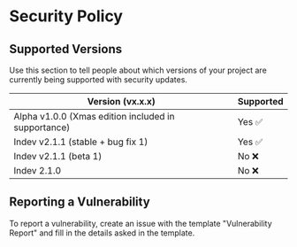 # Security Policy

## Supported Versions

Use this section to tell people about which versions of your project are currently being supported with security updates.

| Version (vx.x.x)| Supported          |
|-----------|------------------|
|Alpha v1.0.0 (Xmas edition included in supportance) | Yes  ✅ |
 Indev v2.1.1 (stable + bug fix 1)        |      Yes    ✅          |
| Indev v2.1.1 (beta 1)        |     No    ❌           |
|  Indev 2.1.0       |           No      ❌   |

## Reporting a Vulnerability

To report a vulnerability, create an issue with the template "Vulnerability Report" and fill in the details asked in the template.
